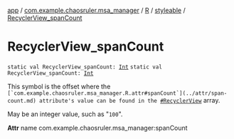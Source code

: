 [app](../../../index.md) / [com.example.chaosruler.msa_manager](../../index.md) / [R](../index.md) / [styleable](index.md) / [RecyclerView_spanCount](.)

# RecyclerView_spanCount

`static val RecyclerView_spanCount: `[`Int`](https://kotlinlang.org/api/latest/jvm/stdlib/kotlin/-int/index.html)
`static val RecyclerView_spanCount: `[`Int`](https://kotlinlang.org/api/latest/jvm/stdlib/kotlin/-int/index.html)

This symbol is the offset where the ``[`com.example.chaosruler.msa_manager.R.attr#spanCount`](../attr/span-count.md) attribute's value can be found in the ``[`#RecyclerView`](-recycler-view.md) array.

May be an integer value, such as "`100`".

**Attr**
name com.example.chaosruler.msa_manager:spanCount


